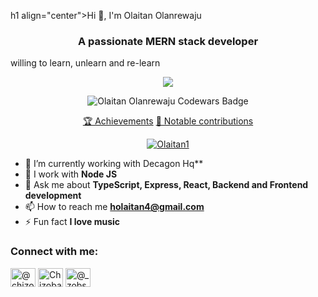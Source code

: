 h1 align="center">Hi 👋, I'm Olaitan Olanrewaju</h1>
<h3 align="center">A passionate MERN stack developer</h3>
<p> willing to learn, unlearn and re-learn</p>

<p align="center">
<img src="https://readme-typing-svg.herokuapp.com/?lines=Hi+👋,+I'm+Olaitan;A+MERN+stack+developer;with+Experience;building+unique+softwares;that+solves+problems;I+am+skilled+in+TypeScript;Javascript+,Node+JS+,Express;GraphQl+,React+,NextJS;MongoDB+,Postgres+,MsSQL;Oracle+,GCP+,AWS+,Docker;Kubernates+,VMware+,MCP;HTML/CSS+,PHP;and+many+others&font=Fira%20Code&center=true&width=380&height=50">
</p>

 <p align="center">
<img src="https://www.codewars.com/users/bigOla/badges/large" alt="Olaitan Olanrewaju Codewars Badge">
</p>

<p align="center">
  <tr>
    <th><a href="https://olaitan1palindrome.netlify.app">🏆 Achievements</a></th>
    <th><a href="https://olaitan1.netlify.app/">🎩 Notable contributions</a></th>
  </tr>
 </p>
 
 <p align="center"> <a href="https://github.com/ryo-ma/github-profile-trophy"><img src="https://github-profile-trophy.vercel.app/?username=Olaitan1" alt="Olaitan1" /></a> </p>

- 🔭 I’m currently working with Decagon Hq**
- 🌱 I work with **Node JS**
- 💬 Ask me about **TypeScript, Express, React, Backend and Frontend development**
- 📫 How to reach me **holaitan4@gmail.com**
- ⚡ Fun fact **I love music**
<h3 align="left">Connect with me:</h3>
<p align="left">
<a href="https://twitter.com/Heisuthman" target="blank"><img align="center" src="https://raw.githubusercontent.com/rahuldkjain/github-profile-readme-generator/master/src/images/icons/Social/twitter.svg" alt="@chizoba_victory" height="30" width="40" /></a>
<a href="https://www.linkedin.com/in/olaitan-olanrewaju-216550195/" target="blank"><img align="center" src="https://raw.githubusercontent.com/rahuldkjain/github-profile-readme-generator/master/src/images/icons/Social/linked-in-alt.svg" alt="Chizoba Victory Linkedin" height="30" width="40" /></a>
<a href="https://www.instagram.com/heisuthmano/" target="blank"><img align="center" src="https://raw.githubusercontent.com/rahuldkjain/github-profile-readme-generator/master/src/images/icons/Social/instagram.svg" alt="@_zobs" height="30" width="40" /></a>
</p>
